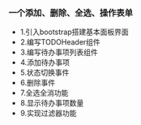 ### 一个添加、删除、全选、操作表单
- 1.引入bootstrap搭建基本面板界面
- 2.编写TODOHeader组件
- 3.编写待办事项列表组件
- 4.添加待办事项
- 5.状态切换事件
- 6.删除事件
- 7.全选全消功能
- 8.显示待办事项数量
- 9.实现过滤器功能